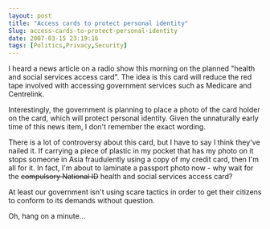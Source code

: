```yaml
---
layout: post
title: "Access cards to protect personal identity"
Slug: access-cards-to-protect-personal-identity
date: 2007-03-15 23:19:16
tags: [Politics,Privacy,Security]
---
```

I heard a news article on a radio show this morning on the planned "health and social services access card". The idea is this card will reduce the red tape involved with accessing government services such as Medicare and Centrelink.

Interestingly, the government is planning to place a photo of the card holder on the card, which will protect personal identity. Given the unnaturally early time of this news item, I don't remember the exact wording.

There is a lot of controversy about this card, but I have to say I think they've nailed it. If carrying a piece of plastic in my pocket that has my photo on it stops someone in Asia fraudulently using a copy of my credit card, then I'm all for it. In fact, I'm about to laminate a passport photo now - why wait for the <strike>compulsory National ID</strike> health and social services access card?

At least our government isn't using scare tactics in order to get their citizens to conform to its demands without question.

Oh, hang on a minute...
